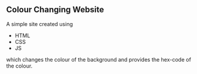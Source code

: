 ## Colour Changing Website

A simple site created using 
- HTML
- CSS 
- JS 

which changes the colour of the background and provides the hex-code of the colour.

